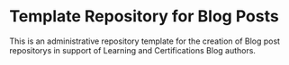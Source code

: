 # Template Repository for Blog Posts

This is an administrative repository template for the creation of Blog post repositorys in support of Learning and Certifications Blog authors.
